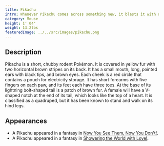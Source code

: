 ```yaml
---
title: Pikachu
intro: Whenever Pikachu comes across something new, it blasts it with a jolt of electricity. If you come across a blackened berry, it's evidence that this Pokémon mistook the intensity of its charge. 
category: Mouse
height: 1' 04"
weight: 13.2lbs
featuredImage: ../../src/images/pikachu.png
---
```

## Description
Pikachu is a short, chubby rodent Pokémon. It is covered in yellow fur with two horizontal brown stripes on its back. It has a small mouth, long, pointed ears with black tips, and brown eyes. Each cheek is a red circle that contains a pouch for electricity storage. It has short forearms with five fingers on each paw, and its feet each have three toes. At the base of its lightning bolt-shaped tail is a patch of brown fur. A female will have a V-shaped notch at the end of its tail, which looks like the top of a heart. It is classified as a quadruped, but it has been known to stand and walk on its hind legs.

## Appearances
- A Pikachu appeared in a fantasy in [Now You See Them, Now You Don't!](https://bulbapedia.bulbagarden.net/wiki/SM045).
- A Pikachu appeared in a fantasy in [Showering the World with Love!](https://bulbapedia.bulbagarden.net/wiki/SM079).


